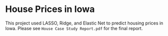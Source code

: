 # House Prices in Iowa

This project used LASSO, Ridge, and Elastic Net to predict housing prices in Iowa. Please see `House Case Study Report.pdf` for the final report.